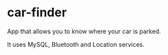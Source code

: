 # car-finder
App that allows you to know where your car is parked.

It uses MySQL, Bluetooth and Location services.
